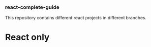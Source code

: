 ### react-complete-guide

This repository contains different react projects in different branches.

# React only
